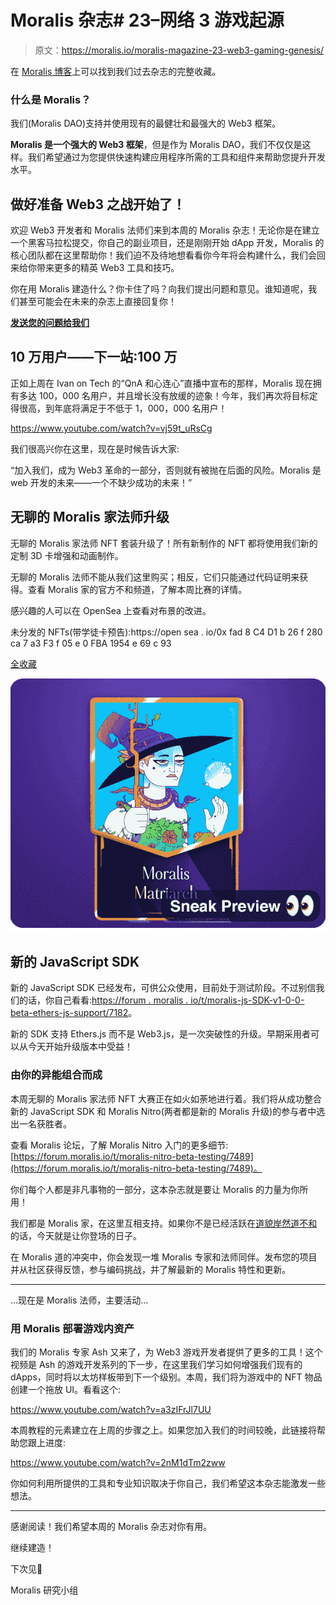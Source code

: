 # Moralis 杂志# 23–网络 3 游戏起源

> 原文：<https://moralis.io/moralis-magazine-23-web3-gaming-genesis/>

在 [Moralis 博客](https://moralis.io/?s=magazine&asp_active=1&p_asid=1&p_asp_data=1&current_page_id=3594&qtranslate_lang=0&filters_changed=0&filters_initial=1&asp_gen%5B%5D=title&asp_gen%5B%5D=content&asp_gen%5B%5D=excerpt&customset%5B%5D=post)上可以找到我们过去杂志的完整收藏。

### 什么是 Moralis？

我们(Moralis DAO)支持并使用现有的最健壮和最强大的 Web3 框架。

**Moralis 是一个强大的 Web3 框架**，但是作为 Moralis DAO，我们不仅仅是这样。我们希望通过为您提供快速构建应用程序所需的工具和组件来帮助您提升开发水平。

## 做好准备 Web3 之战开始了！

欢迎 Web3 开发者和 Moralis 法师们来到本周的 Moralis 杂志！无论你是在建立一个黑客马拉松提交，你自己的副业项目，还是刚刚开始 dApp 开发，Moralis 的核心团队都在这里帮助你！我们迫不及待地想看看你今年将会构建什么，我们会回来给你带来更多的精英 Web3 工具和技巧。

你在用 Moralis 建造什么？你卡住了吗？向我们提出问题和意见。谁知道呢，我们甚至可能会在未来的杂志上直接回复你！

[**发送您的问题给我们**](https://ivanontech.typeform.com/to/R9K5lnGe)

## **10 万用户——下一站:100 万**

正如上周在 Ivan on Tech 的“QnA 和心连心”直播中宣布的那样，Moralis 现在拥有多达 100，000 名用户，并且增长没有放缓的迹象！今年，我们再次将目标定得很高，到年底将满足于不低于 1，000，000 名用户！

https://www.youtube.com/watch?v=vj59t_uRsCg

我们很高兴你在这里，现在是时候告诉大家:

“加入我们，成为 Web3 革命的一部分，否则就有被抛在后面的风险。Moralis 是 web 开发的未来——一个不缺少成功的未来！”

## **无聊的 Moralis 家法师升级**

无聊的 Moralis 家法师 NFT 套装升级了！所有新制作的 NFT 都将使用我们新的定制 3D 卡增强和动画制作。

无聊的 Moralis 法师不能从我们这里购买；相反，它们只能通过代码证明来获得。查看 Moralis 家的官方不和频道，了解本周比赛的详情。

感兴趣的人可以在 OpenSea 上查看对布景的改进。

未分发的 NFTs(带学徒卡预告):https://open sea . io/0x fad 8 C4 D1 b 26 f 280 ca 7 a3 F3 f 05 e 0 FBA 1954 e 69 c 93

[全收藏](https://opensea.io/collection/boredmoralismages)

![](img/6e1f8f9b05a238f172c9e91bac5407ea.png)

## **新的 JavaScript SDK**

新的 JavaScript SDK 已经发布，可供公众使用，目前处于测试阶段。不过别信我们的话，你自己看看:[https://forum . moralis . io/t/moralis-js-SDK-v1-0-0-beta-ethers-js-support/7182](https://forum.moralis.io/t/moralis-js-sdk-v1-0-0-beta-ethers-js-support/7182)。

新的 SDK 支持 Ethers.js 而不是 Web3.js，是一次突破性的升级。早期采用者可以从今天开始升级版本中受益！

### **由你的异能组合而成**

本周无聊的 Moralis 家法师 NFT 大赛正在如火如荼地进行着。我们将从成功整合新的 JavaScript SDK 和 Moralis Nitro(两者都是新的 Moralis 升级)的参与者中选出一名获胜者。

查看 Moralis 论坛，了解 Moralis Nitro 入门的更多细节:[https://forum.moralis.io/t/moralis-nitro-beta-testing/7489](https://forum.moralis.io/t/moralis-nitro-beta-testing/7489)。

你们每个人都是非凡事物的一部分，这本杂志就是要让 Moralis 的力量为你所用！

我们都是 Moralis 家，在这里互相支持。如果你不是已经活跃在[道貌岸然道不和](https://discord.com/invite/P9N9HF97hH)的话，今天就是让你登场的日子。

在 Moralis 道的冲突中，你会发现一堆 Moralis 专家和法师同伴。发布您的项目并从社区获得反馈，参与编码挑战，并了解最新的 Moralis 特性和更新。

* * *

…现在是 Moralis 法师，主要活动…

### **用 Moralis 部署游戏内资产**

我们的 Moralis 专家 Ash 又来了，为 Web3 游戏开发者提供了更多的工具！这个视频是 Ash 的游戏开发系列的下一步，在这里我们学习如何增强我们现有的 dApps，同时将以太坊样板带到下一个级别。本周，我们将为游戏中的 NFT 物品创建一个拖放 UI。看看这个:

https://www.youtube.com/watch?v=a3zIFrJl7UU

本周教程的元素建立在上周的步骤之上。如果您加入我们的时间较晚，此链接将帮助您跟上进度:

https://www.youtube.com/watch?v=2nM1dTm2zww

你如何利用所提供的工具和专业知识取决于你自己，我们希望这本杂志能激发一些想法。

* * *

感谢阅读！我们希望本周的 Moralis 杂志对你有用。

继续建造！

下次见💚

Moralis 研究小组